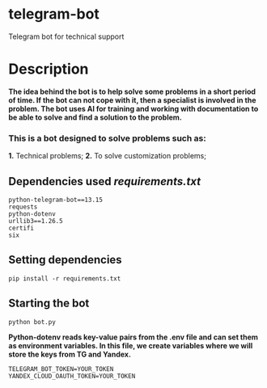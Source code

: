 # telegram-bot
Telegram bot for technical support

# Description
**The idea behind the bot is to help solve some problems in a short period of time. If the bot can not cope with it, then a specialist is involved in the problem. The bot uses AI for training and working with documentation to be able to solve and find a solution to the problem.**

### This is a bot designed to solve problems such as:
**1.** Technical problems;
**2.** To solve customization problems;

## Dependencies used *requirements.txt*
```
python-telegram-bot==13.15
requests
python-dotenv
urllib3==1.26.5
certifi
six
```

## Setting dependencies
```
pip install -r requirements.txt
```

## Starting the bot
```
python bot.py
```

**Python-dotenv reads key-value pairs from the .env file and can set them as environment variables. In this file, we create variables where we will store the keys from TG and Yandex.**
```.env
TELEGRAM_BOT_TOKEN=YOUR_TOKEN
YANDEX_CLOUD_OAUTH_TOKEN=YOUR_TOKEN
```
